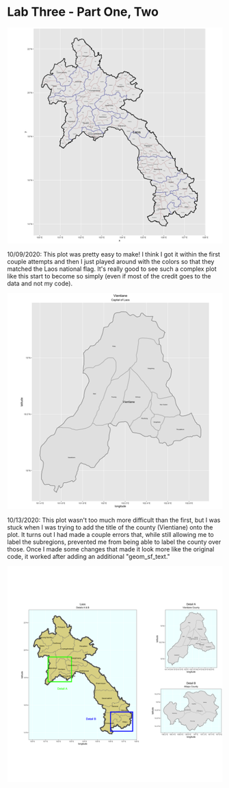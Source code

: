 # Lab Three - Part One, Two

![](laos.png)

10/09/2020: This plot was pretty easy to make! I think I got it within the first couple attempts and then I just played around with the colors so that they matched the Laos national flag. It's really good to see such a complex plot like this start to become so simply (even if most of the credit goes to the data and not my code).

![](vientiane.png)

10/13/2020: This plot wasn't too much more difficult than the first, but I was stuck when I was trying to add the title of the county (Vientiane) onto the plot. It turns out I had made a couple errors that, while still allowing me to label the subregions, prevented me from being able to label the county over those. Once I made some changes that made it look more like the original code, it worked after adding an additional "geom_sf_text."

![](details.png)
